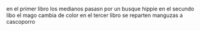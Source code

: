 en el primer libro los medianos pasasn por un busque hippie 
en el secundo libo el mago cambia de color 
en el tercer libro se reparten manguzas a cascoporro 
